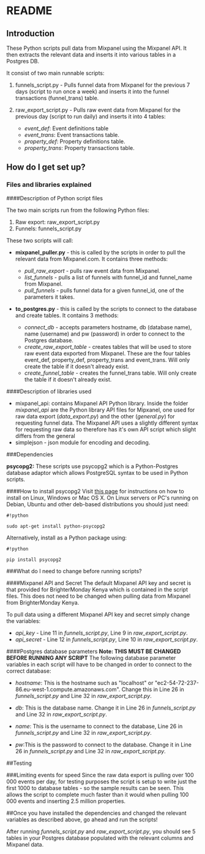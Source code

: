 # README


## Introduction

These Python scripts pull data from Mixpanel using the Mixpanel API. It then extracts the relevant data and inserts it into various tables in a Postgres DB.

It consist of two main runnable scripts:

1. funnels_script.py - Pulls funnel data from Mixpanel for the previous 7 days (script to run once a week) and inserts it into the funnel transactions (funnel_trans) table.

2. raw_export_script.py - Pulls raw event data from Mixpanel for the previous day (script to run daily) and inserts it into 4 tables: 

    * *event_def*: Event definitions table
    * *event_trans*: Event transactions table.
    * *property_def*: Property definitions table.
    * *property_trans*: Property transactions table.

## How do I get set up?

### Files and libraries explained

####Description of Python script files

The two main scripts run from the following Python files:

1. Raw export: raw_export_script.py
2. Funnels: funnels_script.py
 
These two scripts will call:

* **mixpanel_puller.py** - this is called by the scripts in order to pull the relevant data from Mixpanel.com. It contains three methods: 

    * *pull_raw_export* - pulls raw event data from Mixpanel.
    * *list_funnels* - pulls a list of funnels with funnel_id and funnel_name from Mixpanel.
    * *pull_funnels* - pulls funnel data for a given funnel_id, one of the parameters it takes.

* **to_postgres.py** - this is called by the scripts to connect to the database and create tables. It contains 3 methods:
    * *connect_db* - accepts parameters hostname, db (database name), name (username) and pw (password) in order to connect to the Postgres database.
    * *create_raw_export_table* - creates tables that will be used to store raw event data exported from Mixpanel. These are the four tables event_def, property_def, property_trans and event_trans. Will only create the table if it doesn't already exist.
    * *create_funnel_table* - creates the funnel_trans table. Will only create the table if it doesn't already exist.

####Description of libraries used

* mixpanel_api: contains Mixpanel API Python library. Inside the folder *mixpanel_api* are the Python library API files for Mipxanel, one used for raw data export (*data_export.py*) and the other (*general.py*) for requesting funnel data. The Mixpanel API uses a slightly different syntax for requesting raw data so therefore has it's own API script which slight differs from the general
* simplejson - json module for encoding and decoding.

###Dependencies

**psycopg2:** These scripts use psycopg2 which is a Python-Postgres database adaptor which allows PostgreSQL syntax to be used in Python scripts.

####How to install psycopg2
Visit [this page][install] for instructions on how to install on Linux, Windows or Mac OS X. On Linux servers or PC's running on Debian, Ubuntu and other deb-based distributions you should just need:
	
```
#!python

sudo apt-get install python-psycopg2
```

Alternatively, install as a Python package using:
	
```
#!python

pip install psycopg2

```

###What do I need to change before running scripts?

####Mixpanel API and Secret
The default Mixpanel API key and secret is that provided for BrighterMonday Kenya which is contained in the script files. This does not need to be changed when pulling data from Mixpanel from BrighterMonday Kenya.

To pull data using a different Mixpanel API key and secret simply change the variables:
* *api_key* - Line 11 in *funnels_script.py*, Line 9 in *raw_export_script.py*.
* *api_secret* - Line 12 in *funnels_script.py*, Line 10 in *raw_export_script.py*.

####Postgres database parameters
**Note: THIS MUST BE CHANGED BEFORE RUNNING ANY SCRIPT**
The following database parameter variables in each script will have to be changed in order to connect to the correct database:

* *hostname*: This is the hostname such as "localhost" or "ec2-54-72-237-86.eu-west-1.compute.amazonaws.com". Change this in Line 26 in *funnels_script.py* and Line 32 in *raw_export_script.py*.
 
* *db*: This is the database name. Change it in Line 26 in *funnels_script.py* and Line 32 in *raw_export_script.py*.

* *name*: This is the username to connect to the database, Line 26 in *funnels_script.py* and Line 32 in *raw_export_script.py*.

* *pw*:This is the password to connect to the database. Change it in Line 26 in *funnels_script.py* and Line 32 in *raw_export_script.py*.

##Testing

###Limiting events for speed
Since the raw data export is pulling over 100 000 events per day, for testing purposes the script is setup to write just the first 1000 to database tables - so the sample results can be seen. This allows the script to complete much faster than it would when pulling 100 000 events and inserting 2.5 million properties.

##Once you have installed the dependencies and changed the relevant variables as described above, go ahead and run the scripts!

After running *funnels_script.py* and *raw_export_script.py*, you should see 5 tables in your Postgres database populated with the relevant columns and Mixpanel data.

[install]: http://initd.org/psycopg/docs/install.html  "How to install Psycopg2"